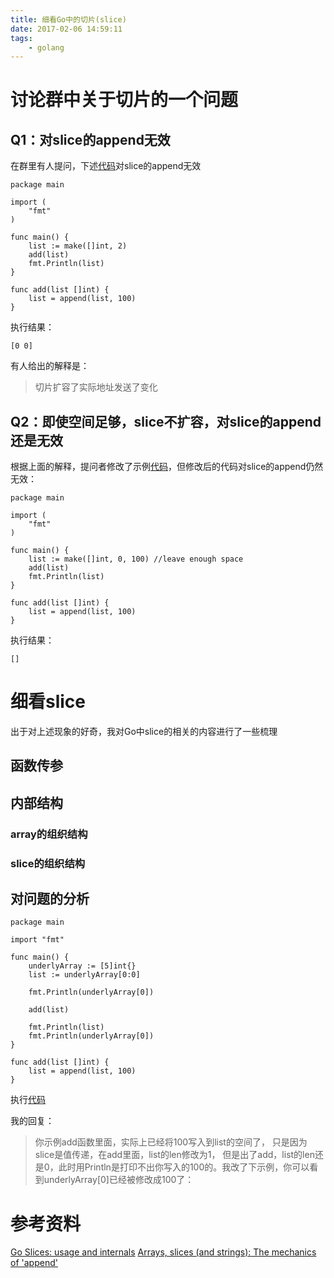 ```yaml
---
title: 细看Go中的切片(slice)
date: 2017-02-06 14:59:11
tags:
	- golang
---
```


# 讨论群中关于切片的一个问题
## Q1：对slice的append无效
在群里有人提问，下述[代码][4]对slice的append无效
```golang
package main

import (
	"fmt"
)

func main() {
	list := make([]int, 2)
	add(list)
	fmt.Println(list)
}

func add(list []int) {
	list = append(list, 100)
}
```
执行结果：
```
[0 0]
```

有人给出的解释是：
> 切片扩容了实际地址发送了变化


## Q2：即使空间足够，slice不扩容，对slice的append还是无效
根据上面的解释，提问者修改了示例[代码][5]，但修改后的代码对slice的append仍然无效：
```golang
package main

import (
	"fmt"
)

func main() {
	list := make([]int, 0, 100) //leave enough space
	add(list)
	fmt.Println(list)
}

func add(list []int) {
  	list = append(list, 100)
}
```
执行结果：
```
[]
```

# 细看slice

出于对上述现象的好奇，我对Go中slice的相关的内容进行了一些梳理

## 函数传参

## 内部结构

### array的组织结构

### slice的组织结构


## 对问题的分析
```golang
package main

import "fmt"

func main() {
	underlyArray := [5]int{}
	list := underlyArray[0:0]

	fmt.Println(underlyArray[0])
	
	add(list)
	
	fmt.Println(list)
	fmt.Println(underlyArray[0])
}

func add(list []int) {
  	list = append(list, 100)
}
```
执行[代码][3]

我的回复：
> 你示例add函数里面，实际上已经将100写入到list的空间了， 只是因为slice是值传递，在add里面，list的len修改为1， 但是出了add，list的len还是0，此时用Println是打印不出你写入的100的。我改了下示例，你可以看到underlyArray[0]已经被修改成100了：

# 参考资料
[Go Slices: usage and internals][1]
[Arrays, slices (and strings): The mechanics of 'append'][2]

[1]: https://blog.golang.org/go-slices-usage-and-internals
[2]: https://blog.golang.org/slices
[3]: https://play.golang.org/p/PNvCKIeLek
[4]: https://play.golang.org/p/jWy3kP2A25
[5]: https://play.golang.org/p/G0WE7S22Wq